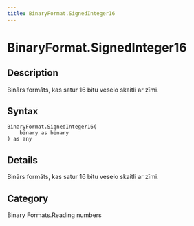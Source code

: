 ```yaml
---
title: BinaryFormat.SignedInteger16
---
```


# BinaryFormat.SignedInteger16


## Description

Binārs formāts, kas satur 16 bitu veselo skaitli ar zīmi.


## Syntax

```powerquery
BinaryFormat.SignedInteger16(
    binary as binary
) as any
```


## Details

Binārs formāts, kas satur 16 bitu veselo skaitli ar zīmi.



## Category
Binary Formats.Reading numbers

